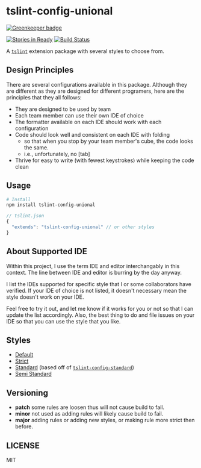 # tslint-config-unional

[![Greenkeeper badge](https://badges.greenkeeper.io/unional/tslint-config-unional.svg)](https://greenkeeper.io/)

[![Stories in Ready](https://badge.waffle.io/unional/tslint-config-unional.png?label=ready&title=Ready)](https://waffle.io/unional/tslint-config-unional)
[![Build Status](https://travis-ci.org/unional/tslint-config-unional.svg?branch=master)](https://travis-ci.org/unional/tslint-config-unional)

A [`tslint`](https://github.com/palantir/tslint) extension package with several styles to choose from.

## Design Principles

There are several configurations available in this package.
Although they are different as they are designed for different programers,
here are the principles that they all follows:

- They are designed to be used by team
- Each team member can use their own IDE of choice
- The formatter available on each IDE should work with each configuration
- Code should look well and consistent on each IDE with folding
  - so that when you stop by your team member's cube, the code looks the same.
  - i.e., unfortunately, no [tab]
- Thrive for easy to write (with fewest keystrokes) while keeping the code clean

## Usage

```sh
# Install
npm install tslint-config-unional
```

```js
// tslint.json
{
  "extends": "tslint-config-unional" // or other styles
}
```

## About Supported IDE

Within this project, I use the term IDE and editor interchangably in this context.
The line between IDE and editor is burring by the day anyway.

I list the IDEs supported for specific style that I or some collaborators have verified.
If your IDE of choice is not listed, it doesn't necessary mean the style doesn't work on your IDE.

Feel free to try it out, and let me know if it works for you or not so that I can update the list accordingly.
Also, the best thing to do and file issues on your IDE so that you can use the style that you like.

## Styles

- [Default](style-default.md)
- [Strict](style-strict.md)
- [Standard](style-standard.md) (based off of [`tslint-config-standard`](https://github.com/blakeembrey/tslint-config-standard))
- [Semi Standard](style-semi-standard.md)

## Versioning

- **patch** some rules are loosen thus will not cause build to fail.
- **minor** not used as adding rules will likely cause build to fail.
- **major** adding rules or adding new styles, or making rule more strict then before.

## LICENSE

MIT
